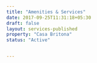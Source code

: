 ```yaml
---
title: "Amenities & Services"
date: 2017-09-25T11:31:18+05:30
draft: false
layout: services-published
property: "Casa Britona"
status: "Active"


---
```



